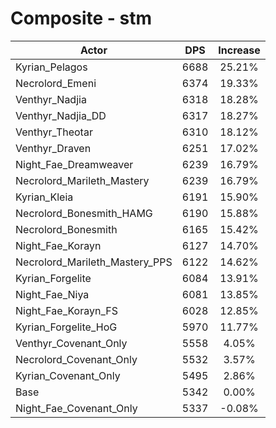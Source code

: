 # Composite - stm
| Actor | DPS | Increase |
|---|:---:|:---:|
|Kyrian_Pelagos|6688|25.21%|
|Necrolord_Emeni|6374|19.33%|
|Venthyr_Nadjia|6318|18.28%|
|Venthyr_Nadjia_DD|6317|18.27%|
|Venthyr_Theotar|6310|18.12%|
|Venthyr_Draven|6251|17.02%|
|Night_Fae_Dreamweaver|6239|16.79%|
|Necrolord_Marileth_Mastery|6239|16.79%|
|Kyrian_Kleia|6191|15.90%|
|Necrolord_Bonesmith_HAMG|6190|15.88%|
|Necrolord_Bonesmith|6165|15.42%|
|Night_Fae_Korayn|6127|14.70%|
|Necrolord_Marileth_Mastery_PPS|6122|14.62%|
|Kyrian_Forgelite|6084|13.91%|
|Night_Fae_Niya|6081|13.85%|
|Night_Fae_Korayn_FS|6028|12.85%|
|Kyrian_Forgelite_HoG|5970|11.77%|
|Venthyr_Covenant_Only|5558|4.05%|
|Necrolord_Covenant_Only|5532|3.57%|
|Kyrian_Covenant_Only|5495|2.86%|
|Base|5342|0.00%|
|Night_Fae_Covenant_Only|5337|-0.08%|
